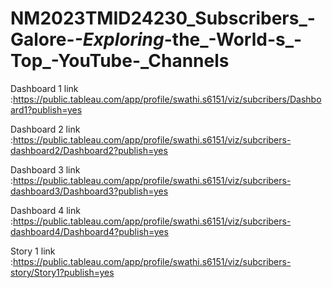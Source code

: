 # NM2023TMID24230_Subscribers_-Galore-_-Exploring_-the_-World-s_-Top_-YouTube-_Channels

Dashboard 1 link :https://public.tableau.com/app/profile/swathi.s6151/viz/subcribers/Dashboard1?publish=yes

Dashboard 2 link :https://public.tableau.com/app/profile/swathi.s6151/viz/subcribers-dashboard2/Dashboard2?publish=yes

Dashboard 3 link :https://public.tableau.com/app/profile/swathi.s6151/viz/subcribers-dashboard3/Dashboard3?publish=yes

Dashboard 4 link :https://public.tableau.com/app/profile/swathi.s6151/viz/subcribers-dashboard4/Dashboard4?publish=yes

Story 1 link :https://public.tableau.com/app/profile/swathi.s6151/viz/subcribers-story/Story1?publish=yes
